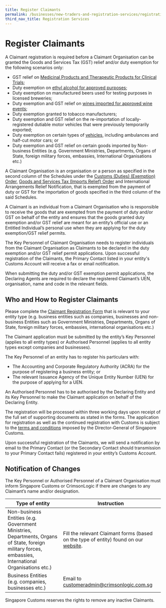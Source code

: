 ```yaml
---
title: Register Claimants 
permalink: /businesses/new-traders-and-registration-services/registration-services/register-claimants
third_nav_title: Registration Services
---
```


# Register Claimants

A Claimant registration is required before a Claimant Organisation can be granted the Goods and Services Tax (GST) relief and/or duty exemption for the following scenarios only:

-   GST relief on [Medicinal Products and Therapeutic Products for Clinical Trials](/businesses/importing-goods/import-procedures/importing-medical-products-and-therapeutic-products-for-clinical-trials);
-   Duty exemption on [ethyl alcohol for approved purposes](/businesses/importing-goods/import-procedures/importing-ethyl-alcohol);
-   Duty exemption on manufactured beers used for testing purposes in licensed breweries;
-   Duty exemption and GST relief on [wines imported for approved wine events](/businesses/importing-goods/temporary-import-scheme-2/approved-wine-event);
-   Duty exemption granted to tobacco manufacturers;
-   Duty exemption and GST relief on the re-importation of locally-registered dutiable motor vehicles that were previously temporarily exported;
-   Duty exemption on certain types of [vehicles](/businesses/importing-goods/import-procedures/importing-duty-exempted-motor-vehicles-and-gst-exempted-boats), including ambulances and half-cut motor cars; or
-   Duty exemption and GST relief on certain goods imported by Non-business Entities (e.g. Government Ministries, Departments, Organs of State, foreign military forces, embassies, International Organisations etc.)

A Claimant Organisation is an organisation or a person as specified in the second column of the Schedules under the [Customs (Duties) (Exemption) Order](https://sso.agc.gov.sg/SL/CA1960-OR5#pr2-), [Goods and Services Tax (Imports Relief) Order](https://sso.agc.gov.sg/SL/GSTA1993-OR3) and International Arrangements Relief Notification, that is exempted from the payment of duty or GST for the importation of goods specified in the third column of the said Schedules.

A Claimant is an individual from a Claimant Organisation who is responsible to receive the goods that are exempted from the payment of duty and/or GST on behalf of the entity and ensures that the goods granted duty exemption and/or GST relief are meant for an entity’s official use or an Entitled Individual’s personal use when they are applying for the duty exemption/GST relief permits.

The Key Personnel of Claimant Organisation needs to register individuals from the Claimant Organisation as Claimants to be declared in the duty exemption and/or GST relief permit applications. Upon successful registration of the Claimants, the Primary Contact listed in your entity's Customs Account will receive a fax or email notification.

When submitting the duty and/or GST exemption permit applications, the Declaring Agents are required to declare the registered Claimant’s UEN, organisation, name and code in the relevant fields.

## Who and How to Register Claimants

Please complete the [Claimant Registration Form](/eservices/customs-forms-and-service-links) that is relevant to your entity type (e.g. business entities such as companies, businesses and non-business Entities such as Government Ministries, Departments, Organs of State, foreign military forces, embassies, international organisations etc.)

The Claimant application must be submitted by the entity’s Key Personnel (applies to all entity types) or Authorised Personnel (applies to all entity types except companies and businesses).

The Key Personnel of an entity has to register his particulars with:

-   The Accounting and Corporate Regulatory Authority (ACRA) for the purpose of registering a business entity; or
-   The relevant Issuance Agency of the Unique Entity Number (UEN) for the purpose of applying for a UEN.

An Authorised Personnel has to be authorised by the Declaring Entity and its Key Personnel to make the Claimant application on behalf of the Declaring Entity.

The registration will be processed within three working days upon receipt of the full set of supporting documents as stated in the forms. The application for registration as well as the continued registration with Customs is subject to the [terms and conditions](/files/businesses/claimant-organisation-tcs.pdf) imposed by the Director-General of Singapore Customs.

Upon successful registration of the Claimants, we will send a notification by email to the Primary Contact (or the Secondary Contact should transmission to your Primary Contact fails) registered in your entity’s Customs Account.

## Notification of Changes

The Key Personnel or Authorised Personnel of a Claimant Organisation must inform Singapore Customs or CrimsonLogic if there are changes to any Claimant’s name and/or designation.

|Type of entity| Instruction |
|--|--|
|Non-business Entities (e.g. Government Ministries, Departments, Organs of State, foreign military forces, embassies, International Organisations etc.)  |Fill the relevant Claimant forms (based on the type of entity) found on our  [website](/eservices/customs-forms-and-service-links).  |
| Business Entities (e.g. companies, businesses etc.) | Email to customeradmin@crimsonlogic.com.sg |

Singapore Customs reserves the rights to remove any inactive Claimants.
